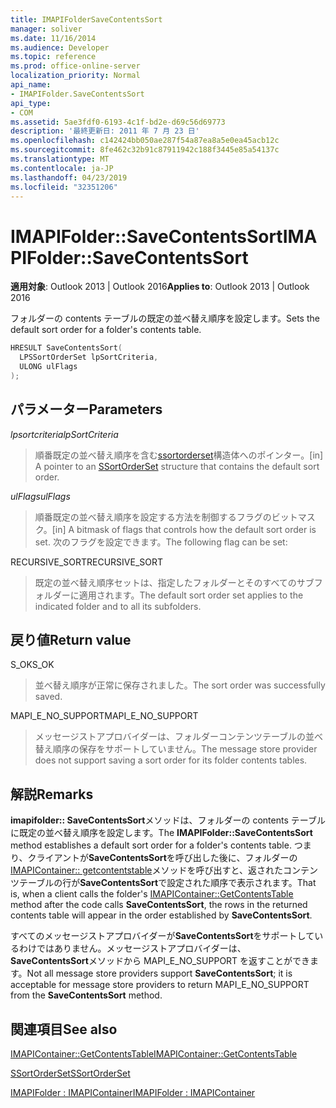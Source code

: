```yaml
---
title: IMAPIFolderSaveContentsSort
manager: soliver
ms.date: 11/16/2014
ms.audience: Developer
ms.topic: reference
ms.prod: office-online-server
localization_priority: Normal
api_name:
- IMAPIFolder.SaveContentsSort
api_type:
- COM
ms.assetid: 5ae3fdf0-6193-4c1f-bd2e-d69c56d69773
description: '最終更新日: 2011 年 7 月 23 日'
ms.openlocfilehash: c142424bb050ae287f54a87ea8a5e0ea45acb12c
ms.sourcegitcommit: 8fe462c32b91c87911942c188f3445e85a54137c
ms.translationtype: MT
ms.contentlocale: ja-JP
ms.lasthandoff: 04/23/2019
ms.locfileid: "32351206"
---
```

# <a name="imapifoldersavecontentssort"></a><span data-ttu-id="0bd29-103">IMAPIFolder::SaveContentsSort</span><span class="sxs-lookup"><span data-stu-id="0bd29-103">IMAPIFolder::SaveContentsSort</span></span>

  
  
<span data-ttu-id="0bd29-104">**適用対象**: Outlook 2013 | Outlook 2016</span><span class="sxs-lookup"><span data-stu-id="0bd29-104">**Applies to**: Outlook 2013 | Outlook 2016</span></span> 
  
<span data-ttu-id="0bd29-105">フォルダーの contents テーブルの既定の並べ替え順序を設定します。</span><span class="sxs-lookup"><span data-stu-id="0bd29-105">Sets the default sort order for a folder's contents table.</span></span>
  
```cpp
HRESULT SaveContentsSort(
  LPSSortOrderSet lpSortCriteria,
  ULONG ulFlags
);
```

## <a name="parameters"></a><span data-ttu-id="0bd29-106">パラメーター</span><span class="sxs-lookup"><span data-stu-id="0bd29-106">Parameters</span></span>

 <span data-ttu-id="0bd29-107">_lpsortcriteria_</span><span class="sxs-lookup"><span data-stu-id="0bd29-107">_lpSortCriteria_</span></span>
  
> <span data-ttu-id="0bd29-108">順番既定の並べ替え順序を含む[ssortorderset](ssortorderset.md)構造体へのポインター。</span><span class="sxs-lookup"><span data-stu-id="0bd29-108">[in] A pointer to an [SSortOrderSet](ssortorderset.md) structure that contains the default sort order.</span></span> 
    
 <span data-ttu-id="0bd29-109">_ulFlags_</span><span class="sxs-lookup"><span data-stu-id="0bd29-109">_ulFlags_</span></span>
  
> <span data-ttu-id="0bd29-110">順番既定の並べ替え順序を設定する方法を制御するフラグのビットマスク。</span><span class="sxs-lookup"><span data-stu-id="0bd29-110">[in] A bitmask of flags that controls how the default sort order is set.</span></span> <span data-ttu-id="0bd29-111">次のフラグを設定できます。</span><span class="sxs-lookup"><span data-stu-id="0bd29-111">The following flag can be set:</span></span>
    
<span data-ttu-id="0bd29-112">RECURSIVE_SORT</span><span class="sxs-lookup"><span data-stu-id="0bd29-112">RECURSIVE_SORT</span></span> 
  
> <span data-ttu-id="0bd29-113">既定の並べ替え順序セットは、指定したフォルダーとそのすべてのサブフォルダーに適用されます。</span><span class="sxs-lookup"><span data-stu-id="0bd29-113">The default sort order set applies to the indicated folder and to all its subfolders.</span></span>
    
## <a name="return-value"></a><span data-ttu-id="0bd29-114">戻り値</span><span class="sxs-lookup"><span data-stu-id="0bd29-114">Return value</span></span>

<span data-ttu-id="0bd29-115">S_OK</span><span class="sxs-lookup"><span data-stu-id="0bd29-115">S_OK</span></span> 
  
> <span data-ttu-id="0bd29-116">並べ替え順序が正常に保存されました。</span><span class="sxs-lookup"><span data-stu-id="0bd29-116">The sort order was successfully saved.</span></span>
    
<span data-ttu-id="0bd29-117">MAPI_E_NO_SUPPORT</span><span class="sxs-lookup"><span data-stu-id="0bd29-117">MAPI_E_NO_SUPPORT</span></span> 
  
> <span data-ttu-id="0bd29-118">メッセージストアプロバイダーは、フォルダーコンテンツテーブルの並べ替え順序の保存をサポートしていません。</span><span class="sxs-lookup"><span data-stu-id="0bd29-118">The message store provider does not support saving a sort order for its folder contents tables.</span></span>
    
## <a name="remarks"></a><span data-ttu-id="0bd29-119">解説</span><span class="sxs-lookup"><span data-stu-id="0bd29-119">Remarks</span></span>

<span data-ttu-id="0bd29-120">**imapifolder:: SaveContentsSort**メソッドは、フォルダーの contents テーブルに既定の並べ替え順序を設定します。</span><span class="sxs-lookup"><span data-stu-id="0bd29-120">The **IMAPIFolder::SaveContentsSort** method establishes a default sort order for a folder's contents table.</span></span> <span data-ttu-id="0bd29-121">つまり、クライアントが**SaveContentsSort**を呼び出した後に、フォルダーの[IMAPIContainer:: getcontentstable](imapicontainer-getcontentstable.md)メソッドを呼び出すと、返されたコンテンツテーブルの行が**SaveContentsSort**で設定された順序で表示されます。</span><span class="sxs-lookup"><span data-stu-id="0bd29-121">That is, when a client calls the folder's [IMAPIContainer::GetContentsTable](imapicontainer-getcontentstable.md) method after the code calls **SaveContentsSort**, the rows in the returned contents table will appear in the order established by **SaveContentsSort**.</span></span>
  
<span data-ttu-id="0bd29-122">すべてのメッセージストアプロバイダーが**SaveContentsSort**をサポートしているわけではありません。メッセージストアプロバイダーは、 **SaveContentsSort**メソッドから MAPI_E_NO_SUPPORT を返すことができます。</span><span class="sxs-lookup"><span data-stu-id="0bd29-122">Not all message store providers support **SaveContentsSort**; it is acceptable for message store providers to return MAPI_E_NO_SUPPORT from the **SaveContentsSort** method.</span></span> 
  
## <a name="see-also"></a><span data-ttu-id="0bd29-123">関連項目</span><span class="sxs-lookup"><span data-stu-id="0bd29-123">See also</span></span>



[<span data-ttu-id="0bd29-124">IMAPIContainer::GetContentsTable</span><span class="sxs-lookup"><span data-stu-id="0bd29-124">IMAPIContainer::GetContentsTable</span></span>](imapicontainer-getcontentstable.md)
  
[<span data-ttu-id="0bd29-125">SSortOrderSet</span><span class="sxs-lookup"><span data-stu-id="0bd29-125">SSortOrderSet</span></span>](ssortorderset.md)
  
[<span data-ttu-id="0bd29-126">IMAPIFolder : IMAPIContainer</span><span class="sxs-lookup"><span data-stu-id="0bd29-126">IMAPIFolder : IMAPIContainer</span></span>](imapifolderimapicontainer.md)

